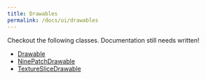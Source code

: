 ```yaml
---
title: Drawables
permalink: /docs/ui/drawables
---
```


Checkout the following classes. Documentation still needs written!

-   [Drawable](https://github.com/littlektframework/littlekt/blob/master/core/src/commonMain/kotlin/com/lehaine/littlekt/graph/node/component/Drawable.kt)
-   [NinePatchDrawable](https://github.com/littlektframework/littlekt/blob/master/core/src/commonMain/kotlin/com/lehaine/littlekt/graph/node/component/NinePatchDrawable.kt)
-   [TextureSliceDrawable](https://github.com/littlektframework/littlekt/blob/master/core/src/commonMain/kotlin/com/lehaine/littlekt/graph/node/component/TextureSliceDrawable.kt)

